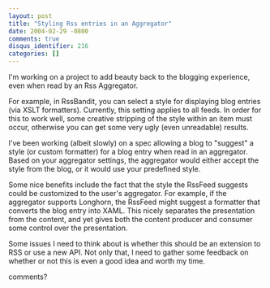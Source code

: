 ```yaml
---
layout: post
title: "Styling Rss entries in an Aggregator"
date: 2004-02-29 -0800
comments: true
disqus_identifier: 216
categories: []
---
```

I'm working on a project to add beauty back to the blogging experience,
even when read by an Rss Aggregator.

For example, in RssBandit, you can select a style for displaying blog
entries (via XSLT formatters). Currently, this setting applies to all
feeds. In order for this to work well, some creative stripping of the
style within an item must occur, otherwise you can get some very ugly
(even unreadable) results.

I've been working (albeit slowly) on a spec allowing a blog to "suggest"
a style (or custom formatter) for a blog entry when read in an
aggregator. Based on your aggregator settings, the aggregator would
either accept the style from the blog, or it would use your predefined
style.

Some nice benefits include the fact that the style the RssFeed suggests
could be customized to the user's aggregator. For example, if the
aggregator supports Longhorn, the RssFeed might suggest a formatter that
converts the blog entry into XAML. This nicely separates the
presentation from the content, and yet gives both the content producer
and consumer some control over the presentation.

Some issues I need to think about is whether this should be an extension
to RSS or use a new API. Not only that, I need to gather some feedback
on whether or not this is even a good idea and worth my time.

comments?

